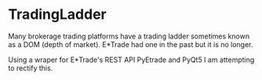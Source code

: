 # TradingLadder
Many brokerage trading platforms have a trading ladder sometimes known as a DOM (depth of market).  E*Trade had one in the past but it is no longer. 

Using a wraper for E*Trade's REST API PyEtrade and PyQt5 I am attempting to rectify this.

